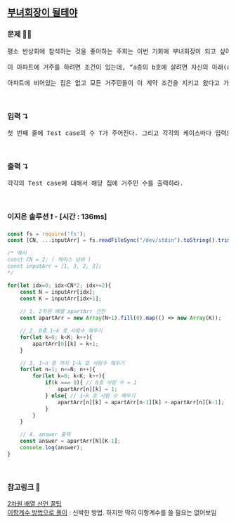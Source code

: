 ## [부녀회장이 될테야](https://www.acmicpc.net/problem/2775)

### 문제 🤨❔

<pre>평소 반상회에 참석하는 것을 좋아하는 주희는 이번 기회에 부녀회장이 되고 싶어 각 층의 사람들을 불러 모아 반상회를 주최하려고 한다.

이 아파트에 거주를 하려면 조건이 있는데, “a층의 b호에 살려면 자신의 아래(a-1)층의 1호부터 b호까지 사람들의 수의 합만큼 사람들을 데려와 살아야 한다” 는 계약 조항을 꼭 지키고 들어와야 한다.

아파트에 비어있는 집은 없고 모든 거주민들이 이 계약 조건을 지키고 왔다고 가정했을 때, 주어지는 양의 정수 k와 n에 대해 k층에 n호에는 몇 명이 살고 있는지 출력하라. 단, 아파트에는 0층부터 있고 각층에는 1호부터 있으며, 0층의 i호에는 i명이 산다.</pre>

<br>

### 입력 ↴

<pre>첫 번째 줄에 Test case의 수 T가 주어진다. 그리고 각각의 케이스마다 입력으로 첫 번째 줄에 정수 k, 두 번째 줄에 정수 n이 주어진다</pre>

<br>

### 출력 ↴

<pre>각각의 Test case에 대해서 해당 집에 거주민 수를 출력하라.</pre>

<br>

### 이지은 솔루션 ❗️ - [시간 : 136ms]

```js
const fs = require('fs');
const [CN, ...inputArr] = fs.readFileSync("/dev/stdin").toString().trim().split("\n").map(Number);

/* 예시
const CN = 2; ( 케이스 넘버 )
const inputArr = [1, 3, 2, 3]; 
*/

for(let idx=0; idx<CN*2; idx+=2){
    const N = inputArr[idx];
    const K = inputArr[idx+1];
    
    // 1. 2차원 배열 apartArr 선언 
    const apartArr = new Array(N+1).fill(0).map(() => new Array(K));

    // 2. 0층 1~k 호 사람수 채우기
    for(let k=0; k<K; k++){
        apartArr[0][k] = k+1;
    }

    // 3. 1~n 층 까지 1~k 호 사람수 채우기
    for(let n=1; n<=N; n++){
        for(let k=0; k<K; k++){
            if(k === 0){ // 0호 사람 수 = 1
                apartArr[n][k] = 1;
            } else{ // 1~k 호 사람 수 채우기
                apartArr[n][k] = apartArr[n-1][k] + apartArr[n][k-1];
            }
        }
    }

    // 4. answer 출력
    const answer = apartArr[N][K-1];
    console.log(answer);
}
```

<br>

### 참고링크 🔗

[2차원 배열 선언 꿀팁](https://joonfluence.tistory.com/m/508)</br>
[이항계수 방법으로 풀이](https://seokjun.gatsbyjs.io/posts/coding/javascript/baekjoon/basicmath1/2775/) : 신박한 방법. 하지만 딱히 이항계수를 쓸 필요는 없어보임


